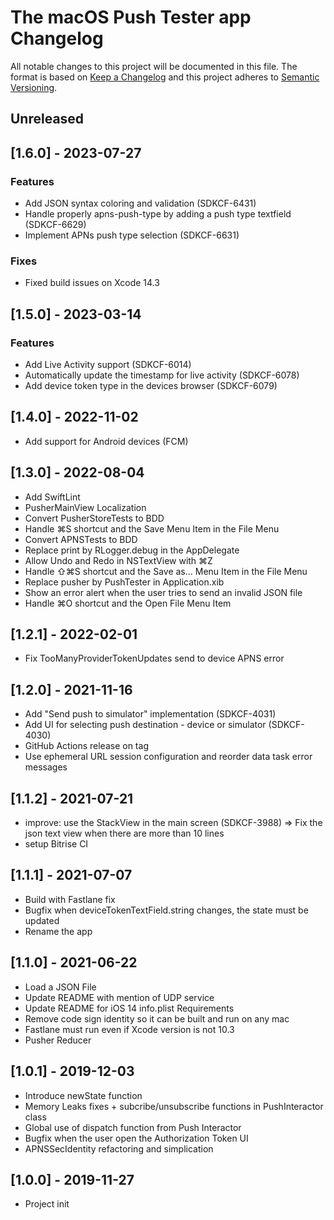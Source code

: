 # The macOS Push Tester app Changelog

All notable changes to this project will be documented in this file.
The format is based on [Keep a Changelog](http://keepachangelog.com/)
and this project adheres to [Semantic Versioning](http://semver.org/).

## Unreleased

## [1.6.0] - 2023-07-27

### Features
- Add JSON syntax coloring and validation (SDKCF-6431)
- Handle properly apns-push-type by adding a push type textfield (SDKCF-6629)
- Implement APNs push type selection (SDKCF-6631)

### Fixes
- Fixed build issues on Xcode 14.3

## [1.5.0] - 2023-03-14

### Features
- Add Live Activity support (SDKCF-6014)
- Automatically update the timestamp for live activity (SDKCF-6078)
- Add device token type in the devices browser (SDKCF-6079)

## [1.4.0] - 2022-11-02
- Add support for Android devices (FCM)

## [1.3.0] - 2022-08-04
- Add SwiftLint
- PusherMainView Localization
- Convert PusherStoreTests to BDD
- Handle ⌘S shortcut and the Save Menu Item in the File Menu
- Convert APNSTests to BDD
- Replace print by RLogger.debug in the AppDelegate
- Allow Undo and Redo in NSTextView with ⌘Z
- Handle ⇧⌘S shortcut and the Save as... Menu Item in the File Menu
- Replace pusher by PushTester in Application.xib
- Show an error alert when the user tries to send an invalid JSON file
- Handle ⌘O shortcut and the Open File Menu Item

## [1.2.1] - 2022-02-01
- Fix TooManyProviderTokenUpdates send to device APNS error

## [1.2.0] - 2021-11-16
- Add "Send push to simulator" implementation (SDKCF-4031)
- Add UI for selecting push destination - device or simulator (SDKCF-4030)
- GitHub Actions release on tag
- Use ephemeral URL session configuration and reorder data task error messages

## [1.1.2] - 2021-07-21
- improve: use the StackView in the main screen (SDKCF-3988) => Fix the json text view when there are more than 10 lines
- setup Bitrise CI

## [1.1.1] - 2021-07-07
- Build with Fastlane fix
- Bugfix when deviceTokenTextField.string changes, the state must be updated
- Rename the app

## [1.1.0] - 2021-06-22
- Load a JSON File
- Update README with mention of UDP service
- Update README for iOS 14 info.plist Requirements
- Remove code sign identity so it can be built and run on any mac
- Fastlane must run even if Xcode version is not 10.3
- Pusher Reducer

## [1.0.1] - 2019-12-03
- Introduce newState function
- Memory Leaks fixes + subcribe/unsubscribe functions in PushInteractor class
- Global use of dispatch function from Push Interactor
- Bugfix when the user open the Authorization Token UI
- APNSSecIdentity refactoring and simplication

## [1.0.0] - 2019-11-27
- Project init
